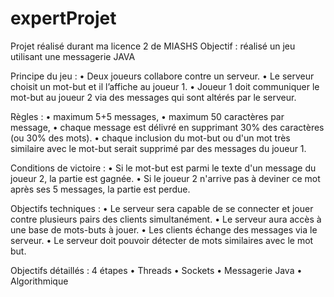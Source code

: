# expertProjet
Projet réalisé durant ma licence 2 de MIASHS
Objectif : réalisé un jeu utilisant une messagerie JAVA 

Principe du jeu : 
• Deux joueurs collabore contre un serveur.
• Le serveur choisit un mot-but et il l’affiche au joueur 1.
• Joueur 1 doit communiquer le mot-but au joueur 2 via des messages qui sont altérés par le serveur.

Règles :
• maximum 5+5 messages, 
• maximum 50 caractères par message,
• chaque message est délivré en supprimant 30% des caractères (ou 30% des mots).
• chaque inclusion du mot-but ou d'un mot très similaire avec le mot-but serait supprimé par des messages du joueur 1.

Conditions de victoire :
• Si le mot-but est parmi le texte d'un message du joueur 2, la partie est gagnée. 
• Si le joueur 2 n'arrive pas à deviner ce mot après ses 5 messages, la partie est perdue.

 Objectifs techniques : 
• Le serveur sera capable de se connecter et jouer contre plusieurs pairs des clients simultanément.
• Le serveur aura accès à une base de mots-buts à jouer.
• Les clients échange des messages via le serveur.
• Le serveur doit pouvoir détecter de mots similaires avec le mot but.

 Objectifs détaillés : 4 étapes 
• Threads
• Sockets
• Messagerie Java
• Algorithmique 
